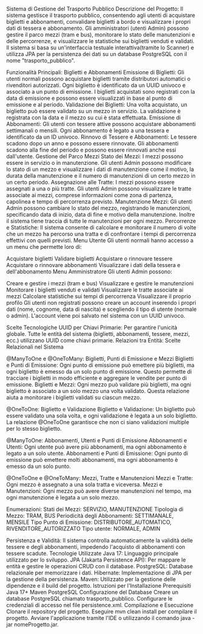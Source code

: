 Sistema di Gestione del Trasporto Pubblico
Descrizione del Progetto:
Il sistema gestisce il trasporto pubblico, consentendo agli utenti di acquistare biglietti e abbonamenti, convalidare biglietti a bordo e visualizzare i propri dati di tessera e abbonamento.
Gli amministratori (utenti Admin) possono gestire il parco mezzi (tram e bus), monitorare lo stato delle manutenzioni e delle percorrenze, e visualizzare le statistiche sui biglietti venduti e validati.
Il sistema si basa su un'interfaccia testuale interattiva(tramite lo Scanner) e utilizza JPA per la persistenza dei dati su un database PostgreSQL con il nome "trasporto_pubblico".

Funzionalità Principali:
Biglietti e Abbonamenti
Emissione di Biglietti: Gli utenti normali possono acquistare biglietti tramite distributori automatici o rivenditori autorizzati. Ogni biglietto è identificato da un UUID univoco e associato a un punto di emissione.
I biglietti acquistati sono registrati con la data di emissione e possono essere visualizzati in base al punto di emissione e al periodo.
Validazione dei Biglietti: Una volta acquistato, un biglietto può essere validato su un mezzo in servizio. La validazione è registrata con la data e il mezzo su cui è stata effettuata.
Emissione di Abbonamenti: Gli utenti con tessere attive possono acquistare abbonamenti settimanali o mensili. Ogni abbonamento è legato a una tessera e identificato da un ID univoco.
Rinnovo di Tessere e Abbonamenti: Le tessere scadono dopo un anno e possono essere rinnovate. Gli abbonamenti scadono alla fine del periodo e possono essere rinnovati anche essi dall'utente.
Gestione del Parco Mezzi
Stato dei Mezzi: I mezzi possono essere in servizio o in manutenzione. Gli utenti Admin possono modificare lo stato di un mezzo e visualizzare i dati di manutenzione come il motivo, la durata della manutenzione e il numero di manutenzioni di un certo mezzo in un certo periodo. 
Assegnazione alle Tratte: I mezzi possono essere assegnati a una o più tratte. Gli utenti Admin possono visualizzare le tratte associate ai mezzi, comprese informazioni come zona di partenza, capolinea e tempo di percorrenza previsto.
Manutenzione Mezzi: Gli utenti Admin possono cambiare lo stato del mezzo, registrando le manutenzioni, specificando data di inizio, data di fine e motivo della manutenzione. Inoltre il sistema tiene traccia di tutte le manutenzioni per ogni mezzo.
Percorrenze e Statistiche: Il sistema consente di calcolare e monitorare il numero di volte che un mezzo ha percorso una tratta e di confrontare i tempi di percorrenza effettivi con quelli previsti.
Menu Utente
Gli utenti normali hanno accesso a un menu che permette loro di:

Acquistare biglietti
Validare biglietti
Acquistare o rinnovare tessere
Acquistare o rinnovare abbonamenti
Visualizzare i dati della tessera e dell'abbonamento
Menu Amministratore
Gli utenti Admin possono:

Creare e gestire i mezzi (tram e bus)
Visualizzare e gestire le manutenzioni
Monitorare i biglietti venduti e validati
Visualizzare le tratte associate ai mezzi
Calcolare statistiche sui tempi di percorrenza
Visualizzare il proprio profilo
Gli utenti non registrati possono creare un account inserendo i propri dati (nome, cognome, data di nascita) e scegliendo il tipo di utente (normale o admin). L'account viene poi salvato nel sistema con un UUID univoco.

Scelte Tecnologiche
UUID per Chiavi Primarie: Per garantire l'unicità globale. Tutte le entità del sistema (biglietti, abbonamenti, tessere, mezzi, ecc.) utilizzano UUID come chiavi primarie.
Relazioni tra Entità:
Scelte Relazionali nel Sistema

@ManyToOne e @OneToMany: Biglietti, Punti di Emissione e Mezzi
Biglietti e Punti di Emissione: Ogni punto di emissione può emettere più biglietti, ma ogni biglietto è emesso da un solo punto di emissione. Questo permette di tracciare i biglietti in modo efficiente e aggregare le vendite per punto di emissione.
Biglietti e Mezzi: Ogni mezzo può validare più biglietti, ma ogni biglietto è associato a un solo mezzo una volta validato. Questa relazione aiuta a monitorare i biglietti validati su ciascun mezzo.

@OneToOne: Biglietto e Validazione
Biglietto e Validazione: Un biglietto può essere validato una sola volta, e ogni validazione è legata a un solo biglietto. La relazione @OneToOne garantisce che non ci siano validazioni multiple per lo stesso biglietto.

@ManyToOne: Abbonamenti, Utenti e Punti di Emissione
Abbonamenti e Utenti: Ogni utente può avere più abbonamenti, ma ogni abbonamento è legato a un solo utente.
Abbonamenti e Punti di Emissione: Ogni punto di emissione può emettere molti abbonamenti, ma ogni abbonamento è emesso da un solo punto.

@OneToOne e @OneToMany: Mezzi, Tratte e Manutenzioni
Mezzi e Tratte: Ogni mezzo è assegnato a una sola tratta e viceversa.
Mezzi e Manutenzioni: Ogni mezzo può avere diverse manutenzioni nel tempo, ma ogni manutenzione è legata a un solo mezzo.

Enumerazioni:
Stati dei Mezzi: SERVIZIO, MANUTENZIONE
Tipologia di Mezzo: TRAM, BUS
Periodicità degli Abbonamenti: SETTIMANALE, MENSILE
Tipo Punto di Emissione: DISTRIBUTORE_AUTOMATICO, RIVENDITORE_AUTORIZZATO
Tipo utente: NORMALE, ADMIN

Persistenza e Validità: Il sistema controlla automaticamente la validità delle tessere e degli abbonamenti, impedendo l'acquisto di abbonamenti con tessere scadute.
Tecnologie Utilizzate
Java 17: Linguaggio principale utilizzato per lo sviluppo.
JPA (Jakarta Persistence API): Per mappare le entità e gestire le operazioni CRUD con il database.
PostgreSQL: Database relazionale per memorizzare i dati.
Hibernate: Implementazione di JPA per la gestione della persistenza.
Maven: Utilizzato per la gestione delle dipendenze e il build del progetto.
Istruzioni per l'Installazione
Prerequisiti
Java 17+
Maven
PostgreSQL
Configurazione del Database
Creare un database PostgreSQL chiamato trasporto_pubblico.
Configurare le credenziali di accesso nel file persistence.xml.
Compilazione e Esecuzione
Clonare il repository del progetto.
Eseguire mvn clean install per compilare il progetto.
Avviare l'applicazione tramite l'IDE o utilizzando il comando java -jar nomeProgetto.jar.
